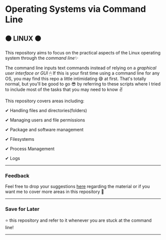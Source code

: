 # Operating Systems via Command Line

## 🟠 LINUX 🟠

 This repository aims to focus on the practical aspects of the Linux operating system through the *command line*✨

 The command line inputs text commands instead of relying on a *graphical user interface or GUI* 🖱 If this is your first time using a command line for any OS, you may find this repo a little intimidating 😅 at first. That's totally normal, but you'll be good to go 😎 by referring to these scripts where I tried to include most of the tasks that you may need to know ✌

 This repository covers areas including:

 ✔ Handling files and directories(folders) 

 ✔ Managing users and file permissions

✔ Package and software management

✔ Filesystems

✔ Process Management

✔ Logs

____

### Feedback

Feel free to drop your suggestions [here](mailto:singhshubhangi211@gmail.com) regarding the material or if you want me to cover more areas in this repository 📝

____

### Save for Later

⭐ this repository and refer to it whenever you are stuck at the command line!

____




 
